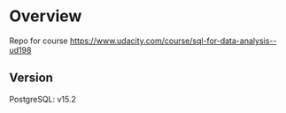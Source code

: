 # Overview
Repo for course https://www.udacity.com/course/sql-for-data-analysis--ud198

## Version
PostgreSQL: v15.2
